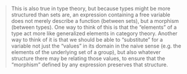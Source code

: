 > This is also true in type theory, but because types might be more structured than sets are, an expression containing a free variable does not merely describe a function (between sets), but a morphism (between types). One way to think of this is that the “elements” of a type act more like generalized elements in category theory. Another way to think of it is that we should be able to “substitute” for a variable not just the “values” in its domain in the naive sense (e.g. the elements of the underlying set of a group), but also whatever structure there may be relating those values, to ensure that the “morphism” defined by any expression preserves that structure.
